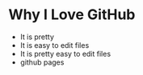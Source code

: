 # Why I Love GitHub

* It is pretty
* It is easy to edit files
* It is pretty easy to edit files
* github pages